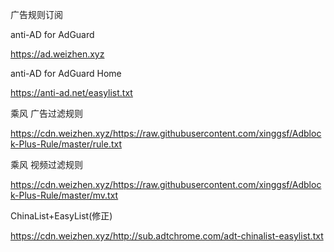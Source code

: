 广告规则订阅

anti-AD for AdGuard

https://ad.weizhen.xyz

anti-AD for AdGuard Home

https://anti-ad.net/easylist.txt


乘风 广告过滤规则

https://cdn.weizhen.xyz/https://raw.githubusercontent.com/xinggsf/Adblock-Plus-Rule/master/rule.txt

乘风 视频过滤规则

https://cdn.weizhen.xyz/https://raw.githubusercontent.com/xinggsf/Adblock-Plus-Rule/master/mv.txt

ChinaList+EasyList(修正)

https://cdn.weizhen.xyz/http://sub.adtchrome.com/adt-chinalist-easylist.txt
